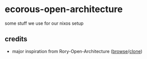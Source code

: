 # ecorous-open-architecture

some stuff we use for our nixos setup

## credits

* major inspiration from Rory-Open-Architecture ([browse](https://git.rory.gay/checkout/Rory-Open-Architecture.git)/[clone](https://git.rory.gay/Rory-Open-Architecture.git))
